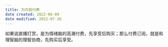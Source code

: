 ```yaml
---
title: 为内容付费
date created: 2022-06-09
date modified: 2022-07-20
---
```


如果说直播打赏，是为情绪脑的高潮付费，先享受后购买；那么付费订阅，就是和理智脑的理智协商，先购买后享受。
